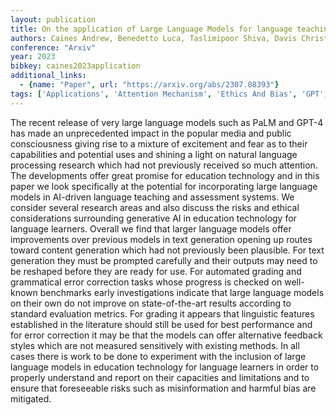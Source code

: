 ```yaml
---
layout: publication
title: On the application of Large Language Models for language teaching and assessment technology
authors: Caines Andrew, Benedetto Luca, Taslimipoor Shiva, Davis Christopher, Gao Yuan, Andersen Oeistein, Yuan Zheng, Elliott Mark, Moore Russell, Bryant Christopher, Rei Marek, Yannakoudakis Helen, Mullooly Andrew, Nicholls Diane, Buttery Paula
conference: "Arxiv"
year: 2023
bibkey: caines2023application
additional_links:
  - {name: "Paper", url: "https://arxiv.org/abs/2307.08393"}
tags: ['Applications', 'Attention Mechanism', 'Ethics And Bias', 'GPT', 'Language Modeling', 'Model Architecture', 'Prompting', 'Reinforcement Learning']
---
```

The recent release of very large language models such as PaLM and GPT-4 has made an unprecedented impact in the popular media and public consciousness giving rise to a mixture of excitement and fear as to their capabilities and potential uses and shining a light on natural language processing research which had not previously received so much attention. The developments offer great promise for education technology and in this paper we look specifically at the potential for incorporating large language models in AI-driven language teaching and assessment systems. We consider several research areas and also discuss the risks and ethical considerations surrounding generative AI in education technology for language learners. Overall we find that larger language models offer improvements over previous models in text generation opening up routes toward content generation which had not previously been plausible. For text generation they must be prompted carefully and their outputs may need to be reshaped before they are ready for use. For automated grading and grammatical error correction tasks whose progress is checked on well-known benchmarks early investigations indicate that large language models on their own do not improve on state-of-the-art results according to standard evaluation metrics. For grading it appears that linguistic features established in the literature should still be used for best performance and for error correction it may be that the models can offer alternative feedback styles which are not measured sensitively with existing methods. In all cases there is work to be done to experiment with the inclusion of large language models in education technology for language learners in order to properly understand and report on their capacities and limitations and to ensure that foreseeable risks such as misinformation and harmful bias are mitigated.
